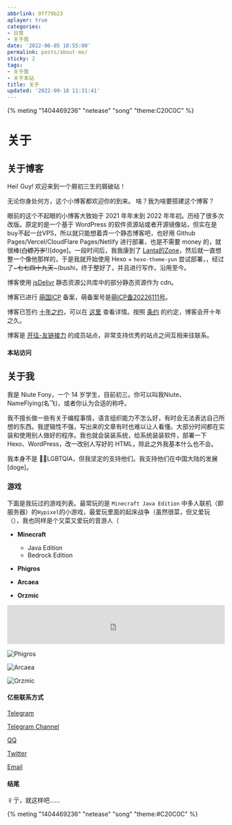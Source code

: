 ```yaml
---
abbrlink: 9ff79b23
aplayer: true
categories:
- 日常
- 关于我
date: '2022-06-05 18:55:00'
permalink: posts/about-me/
sticky: 2
tags:
- 关于我
- 关于本站
title: 关于
updated: '2022-09-18 11:31:41'
---
```

{% meting "1404469236" "netease" "song" "theme:C20C0C" %}

<!-- more -->



# 关于

## 关于博客

Hei! Guy!
欢迎来到一个屑初三生的屑破站！

无论你身处何方，这个小博客都欢迎你的到来。
啥？我为啥要搭建这个博客？

眼前的这个不起眼的小博客大致始于 2021 年年末到 2022 年年初。历经了很多次改版。原定的是一个基于 WordPress 的软件资源站或者开源镜像站，但实在是buy不起一台VPS，所以就只能想着弄一个静态博客吧，也好用 Github Pages/Vercel/CloudFlare Pages/Netlify 进行部署，也是不需要 money 的，就很棒(~~白嫖万岁~~!)[doge]。一段时间后，我我康到了 [Lanta的Zone](https://www.lanta.cyou/ "Lanta的Zone")，然后就一直想整一个像他那样的，于是我就开始使用 Hexo + `hexo-theme-yun` 尝试部署，，经过了~~~七七四十九天~~~(bushi，终于整好了，并且进行写作，沿用至今。

博客使用 [jsDelivr](https://www.jsdelivr.com/) 静态资源公共库中的部分静态资源作为 cdn。

博客已进行 [萌国ICP](https://icp.gov.moe/) 备案，萌备案号是[萌ICP备20226111号](https://icp.gov.moe/?keyword=20226111)。

博客已签约 [十年之约](https://www.foreverblog.cn/)，可以在 [这里](https://www.foreverblog.cn/blog/2712.html) 查看详情。按照 [条约](https://www.foreverblog.cn/treaty.html) 的约定，博客会开十年之久。

博客是 [开往-友链接力](https://github.com/travellings-link/travellings) 的成员站点，非常支持优秀的站点之间互相来往联系。

#### 本站访问

<script type="text/javascript" id="clustrmaps" src="https://clustrmaps.com/map_v2.js?d=rKleglShzRU4NQyRTpgmivmrH0leZTSS1hlzjAV56Gk&cl=ffffff&w=a"></script>

## 关于我

我是 Niute Fony，一个 14 岁学生，目前初三。你可以叫我Niute、NameFlying(名飞)，或者你认为合适的称呼。

我不擅长做一些有关于编程事情，语言组织能力不怎么好，有时会无法表达自己所想的东西。我逻辑性不强，写出来的文章有时也难以让人看懂。大部分时间都在实装和使用别人做好的程序。我也就会装装系统，给系统装装软件，部署一下 Hexo、WordPress，改一改别人写好的 HTML，除此之外我基本什么也不会。

我本身不是 🏳️‍🌈LGBTQIA，但我坚定的支持他们。我支持他们在中国大陆的发展[doge]。

### 游戏

下面是我玩过的游戏列表。最常玩的是 `Minecraft Java Edition` 中多人联机（即服务器）的`Hypixel`的小游戏，最爱玩里面的起床战争（虽然很菜，但又爱玩（），我也同样是个又菜又爱玩的音游人（

* **Minecraft**

  * Java Edition
  * Bedrock Edition
* **Phigros**
* **Arcaea**
* **Orzmic**

<iframe style="width:728px;height:90px;max-width:100%;border:none;display:block;margin:auto" src="https://namemc.com/server/mc.hypixel.net/embed" width="728" height="90"></iframe>

![Phigros](https://img-niufuyu.vercel.app/Onedrive/phigros.jpg "Phigros")

![Arcaea](https://img-niufuyu.vercel.app/Onedrive/Arcaea.jpg "Arcaea")

![Orzmic](https://img-niufuyu.vercel.app/Onedrive/Orzmic.jpg "Orzmic")

#### 亿些联系方式

[Telegram](https://t.me/NiuFuyu855 "啥也不是の屑")

[Telegram Channel](https://t.me/+fniY9CTR8bphZDVl)

[QQ](tencent://Message/?Uin=3327223191&websiteName=qzone.qq.com&Menu=yes "啥也不是の屑")

[Twitter](https://twitter.com/niufuyu123)

[Email](mailto:me@niufuyu.top)

#### 结尾

彳亍，就这样吧......

{% meting "1404469236" "netease" "song" "theme:#C20C0C" %}

